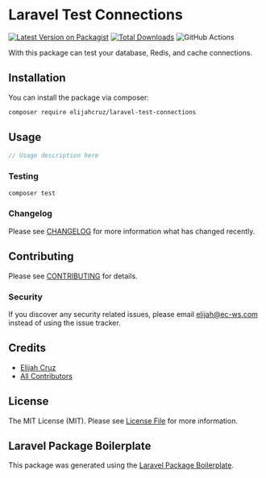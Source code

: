 # Laravel Test Connections

[![Latest Version on Packagist](https://img.shields.io/packagist/v/elijahcruz/laravel-test-connections.svg?style=flat-square)](https://packagist.org/packages/elijahcruz/laravel-test-connections)
[![Total Downloads](https://img.shields.io/packagist/dt/elijahcruz/laravel-test-connections.svg?style=flat-square)](https://packagist.org/packages/elijahcruz/laravel-test-connections)
![GitHub Actions](https://github.com/elijahcruz/laravel-test-connections/actions/workflows/main.yml/badge.svg)

With this package can test your database, Redis, and cache connections.

## Installation

You can install the package via composer:

```bash
composer require elijahcruz/laravel-test-connections
```

## Usage

```php
// Usage description here
```

### Testing

```bash
composer test
```

### Changelog

Please see [CHANGELOG](CHANGELOG.md) for more information what has changed recently.

## Contributing

Please see [CONTRIBUTING](CONTRIBUTING.md) for details.

### Security

If you discover any security related issues, please email elijah@ec-ws.com instead of using the issue tracker.

## Credits

-   [Elijah Cruz](https://github.com/elijahcruz)
-   [All Contributors](../../contributors)

## License

The MIT License (MIT). Please see [License File](LICENSE.md) for more information.

## Laravel Package Boilerplate

This package was generated using the [Laravel Package Boilerplate](https://laravelpackageboilerplate.com).
